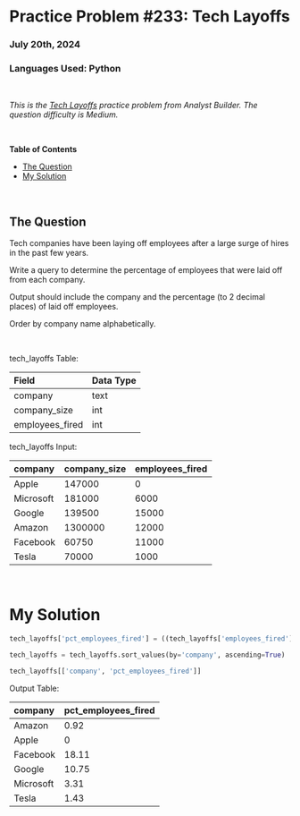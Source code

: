 # **Practice Problem #233: Tech Layoffs**
### July 20th, 2024
### Languages Used: Python

<br>

*This is the [Tech Layoffs](https://www.analystbuilder.com/questions/tech-layoffs-CpLXE) practice problem from Analyst Builder. The question difficulty is Medium.*

<br>

**Table of Contents**

-   [The Question](#the-question)
-   [My Solution](#my-solution)
  
<br>

## The Question

Tech companies have been laying off employees after a large surge of hires in the past few years.

Write a query to determine the percentage of employees that were laid off from each company.

Output should include the company and the percentage (to 2 decimal places) of laid off employees.

Order by company name alphabetically.

<br>

tech_layoffs Table:

| Field           | Data Type |
| :-------------- | :-------- |
| company         | text      |
| company_size    | int       |
| employees_fired | int       |

tech_layoffs Input:

| company   | company_size | employees_fired |
| :-------- | :----------- | :-------------- |
| Apple     | 147000       | 0               |
| Microsoft | 181000       | 6000            |
| Google    | 139500       | 15000           |
| Amazon    | 1300000      | 12000           |
| Facebook  | 60750        | 11000           |
| Tesla     | 70000        | 1000            |

<br>

# My Solution

``` Python
tech_layoffs['pct_employees_fired'] = ((tech_layoffs['employees_fired'] / tech_layoffs['company_size']) * 100).round(2)

tech_layoffs = tech_layoffs.sort_values(by='company', ascending=True)

tech_layoffs[['company', 'pct_employees_fired']]
```

Output Table:

| company   | pct_employees_fired |
| :-------- | :------------------ |
| Amazon    | 0.92                |
| Apple     | 0                   |
| Facebook  | 18.11               |
| Google    | 10.75               |
| Microsoft | 3.31                |
| Tesla     | 1.43                |
